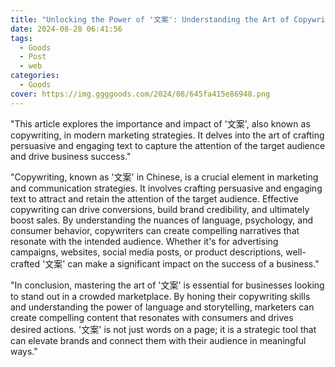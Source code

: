 ```yaml
---
title: "Unlocking the Power of '文案': Understanding the Art of Copywriting"
date: 2024-08-28 06:41:56
tags:
  - Goods
  - Post
  - web
categories:
  - Goods
cover: https://img.ggggoods.com/2024/08/645fa415e86948.png
---
```


"This article explores the importance and impact of '文案', also known as copywriting, in modern marketing strategies. It delves into the art of crafting persuasive and engaging text to capture the attention of the target audience and drive business success."

"Copywriting, known as '文案' in Chinese, is a crucial element in marketing and communication strategies. It involves crafting persuasive and engaging text to attract and retain the attention of the target audience. Effective copywriting can drive conversions, build brand credibility, and ultimately boost sales. By understanding the nuances of language, psychology, and consumer behavior, copywriters can create compelling narratives that resonate with the intended audience. Whether it's for advertising campaigns, websites, social media posts, or product descriptions, well-crafted '文案' can make a significant impact on the success of a business."

"In conclusion, mastering the art of '文案' is essential for businesses looking to stand out in a crowded marketplace. By honing their copywriting skills and understanding the power of language and storytelling, marketers can create compelling content that resonates with consumers and drives desired actions. '文案' is not just words on a page; it is a strategic tool that can elevate brands and connect them with their audience in meaningful ways."
